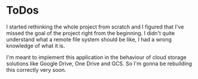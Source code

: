 # ToDos

I started rethinking the whole project from scratch and I figured that I've missed the goal of the project right from the beginning. I didn't quite understand what a remote file system should be like, I had a wrong knowledge of what it is.

I'm meant to implement this application in the behaviour of cloud storage solutions like Google Drive, One Drive and GCS. So I'm gonna be rebuilding this correctly very soon.
